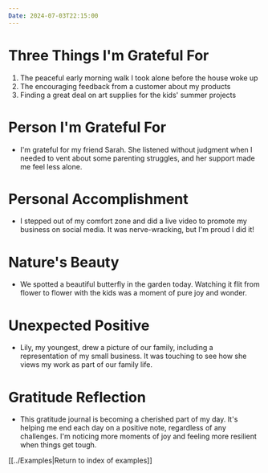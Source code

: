 ```yaml
---
Date: 2024-07-03T22:15:00
---
```


# Three Things I'm Grateful For

1. The peaceful early morning walk I took alone before the house woke up
2. The encouraging feedback from a customer about my products
3. Finding a great deal on art supplies for the kids' summer projects

# Person I'm Grateful For

- I'm grateful for my friend Sarah. She listened without judgment when I needed to vent about some parenting struggles, and her support made me feel less alone.

# Personal Accomplishment

- I stepped out of my comfort zone and did a live video to promote my business on social media. It was nerve-wracking, but I'm proud I did it!

# Nature's Beauty

- We spotted a beautiful butterfly in the garden today. Watching it flit from flower to flower with the kids was a moment of pure joy and wonder.

# Unexpected Positive

- Lily, my youngest, drew a picture of our family, including a representation of my small business. It was touching to see how she views my work as part of our family life.

# Gratitude Reflection

- This gratitude journal is becoming a cherished part of my day. It's helping me end each day on a positive note, regardless of any challenges. I'm noticing more moments of joy and feeling more resilient when things get tough.

[[../Examples|Return to index of examples]]